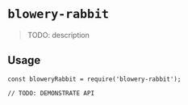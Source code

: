 # `blowery-rabbit`

> TODO: description

## Usage

```
const bloweryRabbit = require('blowery-rabbit');

// TODO: DEMONSTRATE API
```
